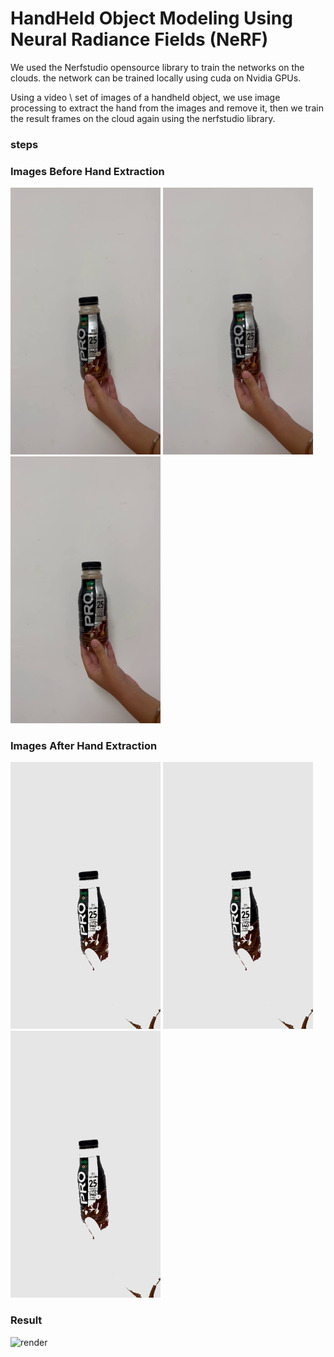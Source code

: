 # HandHeld Object Modeling Using Neural Radiance Fields (NeRF)
We used the Nerfstudio opensource library to train the networks on the clouds.
the network can be trained locally using cuda on Nvidia GPUs.

Using a video \ set of images of a handheld object, we use image processing to extract the hand from the images and remove it, then we train the result frames on the cloud again using the nerfstudio library.
### steps


### Images Before Hand Extraction
![example_image1](images/before_extracting_hand/example_image1.png)
![example_images2](images/before_extracting_hand/example_images2.png)
![example_image3](images/before_extracting_hand/example_image3.png)
### Images After Hand Extraction
![image_1](images/after_extracting_hand/image_1.png)
![image_2](images/after_extracting_hand/image_1.png)
![image_3](images/after_extracting_hand/image_1.png)
### Result
![render](images/render.gif)

